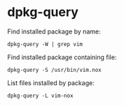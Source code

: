# dpkg-query

Find installed package by name:

    dpkg-query -W | grep vim

Find installed package containing file:

    dpkg-query -S /usr/bin/vim.nox

List files installed by package:

    dpkg-query -L vim-nox
